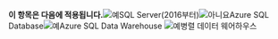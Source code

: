 <Token>**이 항목은 다음에 적용됩니다.**![예](media/yes.png)SQL Server(2016부터)![아니요](media/no.png)Azure SQL Database![예](media/yes.png)Azure SQL Data Warehouse ![예](media/yes.png)병렬 데이터 웨어하우스 </Token>

